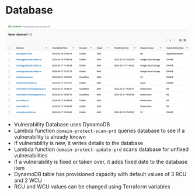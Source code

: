# Database

![Alt text](assets/images/database.png?raw=true "Domain Protect database")

* Vulnerability Database uses DynamoDB
* Lambda function `domain-protect-scan-prd` queries database to see if a vulnerability is already known
* If vulnerability is new, it writes details to the database
* Lambda function `domain-protect-update-prd` scans database for unfixed vulnerabilities
* If a vulnerability is fixed or taken over, it adds fixed date to the database item
* DynamoDB table has provisioned capacity with default values of 3 RCU and 2 WCU
* RCU and WCU values can be changed using Terraform variables
